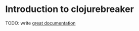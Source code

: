 # Introduction to clojurebreaker

TODO: write [great documentation](http://jacobian.org/writing/great-documentation/what-to-write/)
